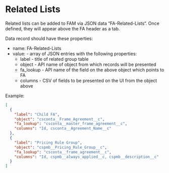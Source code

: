 # Related Lists 

Related lists can be added to FAM via JSON data “FA-Related-Lists“. Once defined, they will appear above the FA header as a tab.

Data record should have these properties:

- name: FA-Related-Lists
- value: - array of JSON entries with the following properties: 
    - label - title of related group table
    - object - API name of object from which records will be presented
    - fa_lookup - API name of the field on the above object which points to FA
    - columns - CSV of fields to be presented on the UI from the object above

Example:

```json
[
  {
    "label": "Child FA",
    "object": "csconta__Frame_Agreement__c",
    "fa_lookup": "csconta__master_frame_agreement__c",
    "columns": "Id, csconta__Agreement_Name__c"
  },
  {
    "label": "Pricing Rule Group",
    "object": "cspmb__Pricing_Rule_Group__c",
    "fa_lookup": "csconta__frame_agreement__c",
    "columns": "Id, cspmb__always_applied__c, cspmb__description__c"
  }
]
```
